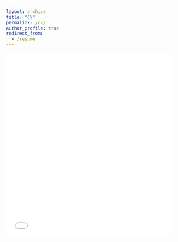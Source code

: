 ```yaml
---
layout: archive
title: "CV"
permalink: /cv/
author_profile: true
redirect_from:
  - /resume
---
```


<!-- <embed src="/files/Emmanuel_CV_Fall23.pdf" type="application/pdf" width="600px" height="500px" /> -->

<html lang="en">
<head>
    <meta http-equiv="Content-Type" content="text/html; charset=UTF-8">
    <title>Embedding a PDF using static HTML markup: Sized element</title>
<style type="text/css">
.pdf {
    height: 75%;
    width: 75%;
    margin: 2em auto;
    border: 5px solid #999999;
}


.pdf p {
    padding: 1em;
}


.pdf object {
    display: block;
    width: 100%;
    height: 100%;
    border: solid 1px #666;
}


</style>
</head>


<body>
    <iframe src="/files/Emmanuel_CV.pdf" width="90%" height="500px" frameborder="0">
    </iframe>
<!--     <div class="pdf">
        <object data="/files/Emmanuel_CV_Fall23.pdf"
        type="application/pdf">
        <p>You do not seem to have a functional PDF plug-in for this browser.</p>
        </object>
    </div> -->
</body>
</html>
